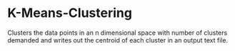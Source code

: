 # K-Means-Clustering
Clusters the data points in an n dimensional space with number of clusters demanded and writes out the centroid of each cluster in an output text file. 
